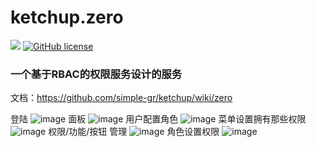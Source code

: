 # ketchup.zero
[![](https://img.shields.io/badge/.NET%20Core-3.1-brightgreen.svg?style=flat-square)](https://www.microsoft.com/net/download/core) 
[![GitHub license](https://img.shields.io/badge/license-MIT-brightgreen.svg?style=flat-square)](https://github.com/simple-gr/ketchup/blob/master/LICENSE) 
### 一个基于RBAC的权限服务设计的服务

文档：https://github.com/simple-gr/ketchup/wiki/zero

登陆
![image](https://github.com/simple-gr/ketchup.zero/blob/master/images/login.png)
面板
![image](https://github.com/simple-gr/ketchup.zero/blob/master/images/1.png)
用户配置角色
![image](https://github.com/simple-gr/ketchup.zero/blob/master/images/2.png)
菜单设置拥有那些权限
![image](https://github.com/simple-gr/ketchup.zero/blob/master/images/3.png)
权限/功能/按钮 管理
![image](https://github.com/simple-gr/ketchup.zero/blob/master/images/4.png)
角色设置权限
![image](https://github.com/simple-gr/ketchup.zero/blob/master/images/5.png)
